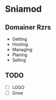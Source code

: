 # Sniamod 

## Domainer Rzrs 
+ Getting
+ Hosting
+ Managing
+ Planing
+ Selling




## TODO
+ [ ] LOGO
+ [ ] Grow
